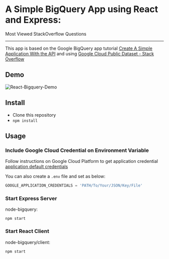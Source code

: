# A Simple BigQuery App using React and Express:

Most Viewed StackOverflow Questions

-----

This app is based on the Google BigQuery app tutorial [Create A Simple Application With the API](https://cloud.google.com/bigquery/create-simple-app-api#bigquery-simple-app-download-nodejs) and using [Google Cloud Public Dataset - Stack Overflow](https://cloud.google.com/bigquery/public-data/stackoverflow)

## Demo

![React-Bigquery-Demo](https://raw.githubusercontent.com/yihan-us/storage/master/react-bigquery-app.png)

## Install

- Clone this repository
- `npm install`

## Usage

### Include Google Cloud Credential on Environment Variable

Follow instructions on Google Cloud Platform to get application credential [application default credentials](https://cloud.google.com/docs/authentication/getting-started)

You can also create a `.env` file and set as below:

```javascript
GOOGLE_APPLICATION_CREDENTIALS = 'PATH/To/Your/JSON/Key/File'
```

### Start Express Server

node-bigquery:

```
npm start
```

### Start React Client

node-bigquery/client:

```
npm start
```
